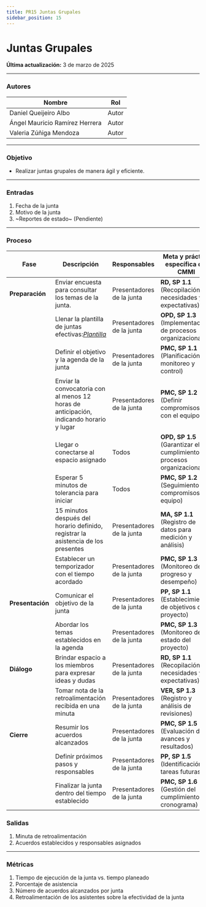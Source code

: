 ```yaml
---
title: PR15 Juntas Grupales
sidebar_position: 15
---
```


# Juntas Grupales

**Última actualización:** 3 de marzo de 2025

---

### Autores

| Nombre                         | Rol   |
| ------------------------------ | ----- |
| Daniel Queijeiro Albo          | Autor |
| Ángel Mauricio Ramírez Herrera | Autor |
| Valeria Zúñiga Mendoza         | Autor |

---

### Objetivo

- Realizar juntas grupales de manera ágil y eficiente.

---

### Entradas

1. Fecha de la junta
2. Motivo de la junta
3. ~Reportes de estado~ (Pendiente)

---

### Proceso

| Fase             | Descripción                                                                                                                                                       | Responsables              | Meta y práctica específica del CMMI                                       |
| ---------------- | ----------------------------------------------------------------------------------------------------------------------------------------------------------------- | ------------------------- | ------------------------------------------------------------------------- |
| **Preparación**  | Enviar encuesta para consultar los temas de la junta.                                                                                                             | Presentadores de la junta | **RD, SP 1.1** (Recopilación de necesidades y expectativas)               |
|                  | Llenar la plantilla de juntas efectivas:<u>_[Plantilla](https://docs.google.com/document/d/1kQ_WNJF6ZAqBEqnu3a1I7ls6aLCqXvPdEHlpKwQGfEM/edit?usp=drive_link)_</u> | Presentadores de la junta | **OPD, SP 1.3** (Implementación de procesos organizacionales)             |
|                  | Definir el objetivo y la agenda de la junta                                                                                                                       | Presentadores de la junta | **PMC, SP 1.1** (Planificación de monitoreo y control)                    |
|                  | Enviar la convocatoria con al menos 12 horas de anticipación, indicando horario y lugar                                                                           | Presentadores de la junta | **PMC, SP 1.2** (Definir compromisos con el equipo)                       |
|                  | Llegar o conectarse al espacio asignado                                                                                                                           | Todos                     | **OPD, SP 1.5** (Garantizar el cumplimiento de procesos organizacionales) |
|                  | Esperar 5 minutos de tolerancia para iniciar                                                                                                                      | Todos                     | **PMC, SP 1.2** (Seguimiento de compromisos del equipo)                   |
|                  | 15 minutos después del horario definido, registrar la asistencia de los presentes                                                                                 | Presentadores de la junta | **MA, SP 1.1** (Registro de datos para medición y análisis)               |
|                  | Establecer un temporizador con el tiempo acordado                                                                                                                 | Presentadores de la junta | **PMC, SP 1.3** (Monitoreo del progreso y desempeño)                      |
| **Presentación** | Comunicar el objetivo de la junta                                                                                                                                 | Presentadores de la junta | **PP, SP 1.1** (Establecimiento de objetivos del proyecto)                |
|                  | Abordar los temas establecidos en la agenda                                                                                                                       | Presentadores de la junta | **PMC, SP 1.3** (Monitoreo del estado del proyecto)                       |
| **Diálogo**      | Brindar espacio a los miembros para expresar ideas y dudas                                                                                                        | Presentadores de la junta | **RD, SP 1.1** (Recopilación de necesidades y expectativas)               |
|                  | Tomar nota de la retroalimentación recibida en una minuta                                                                                                         | Presentadores de la junta | **VER, SP 1.3** (Registro y análisis de revisiones)                       |
| **Cierre**       | Resumir los acuerdos alcanzados                                                                                                                                   | Presentadores de la junta | **PMC, SP 1.5** (Evaluación de avances y resultados)                      |
|                  | Definir próximos pasos y responsables                                                                                                                             | Presentadores de la junta | **PP, SP 1.5** (Identificación de tareas futuras)                         |
|                  | Finalizar la junta dentro del tiempo establecido                                                                                                                  | Presentadores de la junta | **PMC, SP 1.6** (Gestión del cumplimiento del cronograma)                 |

### Salidas

1. Minuta de retroalimentación
2. Acuerdos establecidos y responsables asignados

---

### Métricas

1. Tiempo de ejecución de la junta vs. tiempo planeado
2. Porcentaje de asistencia
3. Número de acuerdos alcanzados por junta
4. Retroalimentación de los asistentes sobre la efectividad de la junta
